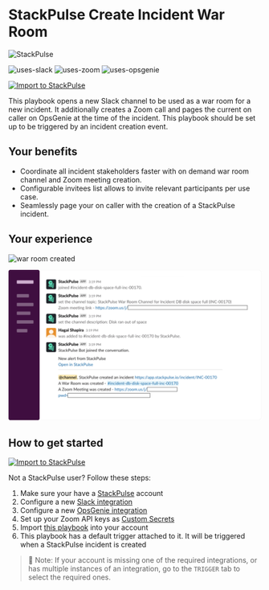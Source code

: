 # StackPulse Create Incident War Room

<img src="../../images/stackpulse.png" width="100" alt="StackPulse">

![uses-slack](https://img.shields.io/static/v1?label=uses&message=Slack&style=flat&logo=slack&color=4A154B)
![uses-zoom](https://img.shields.io/static/v1?label=uses&message=Zoom&style=flat&logo=zoom&color=2D8CFF)
![uses-opsgenie](https://img.shields.io/static/v1?label=uses&message=OpsGenie&style=flat&logo=opsgenie&color=0052CC)

[![Import to StackPulse](../../images/open_in_stackpulse.svg)](https://app.stackpulse.io/playbook/create?tab=playbook#https://github.com/stackpulse/playbooks/blob/master/stackpulse/create-incident-war-room-opsgenie)

This playbook opens a new Slack channel to be used as a war room for a new incident.
It additionally creates a Zoom call and pages the current on caller on OpsGenie at the time of the incident.
This playbook should be set up to be triggered by an incident creation event.

## Your benefits

- Coordinate all incident stakeholders faster with on demand war room channel and Zoom meeting creation.
- Configurable invitees list allows to invite relevant participants per use case.
- Seamlessly page your on caller with the creation of a StackPulse incident.

## Your experience

![war room created](../../images/war_room.gif)

![war room created](../../images/war_room_created.svg)

## How to get started

[![Import to StackPulse](../../images/open_in_stackpulse.svg)](https://app.stackpulse.io/playbook/create?tab=playbook#https://github.com/stackpulse/playbooks/blob/master/stackpulse/create-incident-war-room-opsgenie)

Not a StackPulse user? Follow these steps:

1. Make sure your have a [StackPulse](https://stackpulse.com/get-started) account
2. Configure a new [Slack integration](https://docs.stackpulse.io/getting_started/#step-3-configure-a-new-slack-integration)
3. Configure a new [OpsGenie integration](https://docs.stackpulse.io/integrations/#opsgenie)
4. Set up your Zoom API keys as [Custom Secrets](https://docs.stackpulse.io/integrations/#custom-integrations-secrets)
5. Import [this playbook](https://app.stackpulse.io/playbooks) into your account
6. This playbook has a default trigger attached to it. It will be triggered when a StackPulse incident is created

> :memo: Note: If your account is missing one of the required integrations, or has multiple instances of an integration, go to the `TRIGGER` tab to select the required ones.
